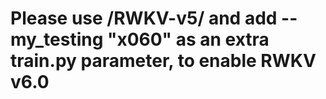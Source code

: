 # Please use /RWKV-v5/ and add --my_testing "x060" as an extra train.py parameter, to enable RWKV v6.0
